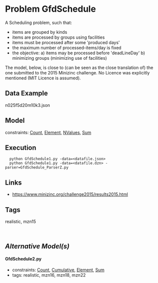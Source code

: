 # Problem GfdSchedule

A Scheduling problem, such that:
 - items are grouped by kinds
 - items are processed by groups using facilities
 - items must be processed after some 'produced days'
 - the maximum number of processed-items/day is fixed
 - the objective:
   a) items may be processed before 'deadLineDay'
   b) minimizing groups (minimizing use of facilities)

The model, below, is close to (can be seen as the close translation of) the one submitted to the 2015 Minizinc challenge.
No Licence was explicitly mentioned (MIT Licence is assumed).

## Data Example
  n025f5d20m10k3.json

## Model
  constraints: [Count](http://pycsp.org/documentation/constraints/Count), [Element](http://pycsp.org/documentation/constraints/Element), [NValues](http://pycsp.org/documentation/constraints/NValues), [Sum](http://pycsp.org/documentation/constraints/Sum)

## Execution
```
  python GfdSchedule1.py -data=<datafile.json>
  python GfdSchedule1.py -data=<datafile.dzn> -parser=GfdSchedule_ParserZ.py
```

## Links
  - https://www.minizinc.org/challenge2015/results2015.html

## Tags
  realistic, mzn15

<br />

## _Alternative Model(s)_

#### GfdSchedule2.py
 - constraints: [Count](http://pycsp.org/documentation/constraints/Count), [Cumulative](http://pycsp.org/documentation/constraints/Cumulative), [Element](http://pycsp.org/documentation/constraints/Element), [Sum](http://pycsp.org/documentation/constraints/Sum)
 - tags: realistic, mzn16, mzn18, mzn22
